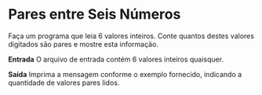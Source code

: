 # Pares entre Seis Números
Faça um programa que leia 6 valores inteiros. Conte quantos destes valores digitados são pares e mostre esta informação.

**Entrada**
O arquivo de entrada contém 6 valores inteiros quaisquer.

**Saída**
Imprima a mensagem conforme o exemplo fornecido, indicando a quantidade de valores pares lidos.